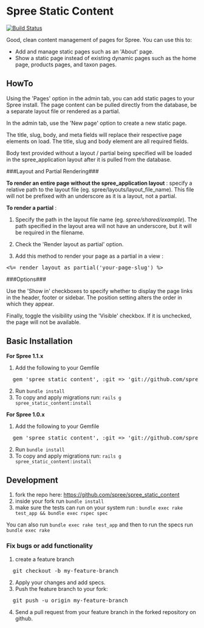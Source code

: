 # Spree Static Content

[![Build Status](https://secure.travis-ci.org/spree/spree_static_content.png?branch=master)](http://travis-ci.org/spree/spree_static_content)

Good, clean content management of pages for Spree.  You can use this to:

- Add and manage static pages such as an 'About' page.
- Show a static page instead of existing dynamic pages such as the home page,
  products pages, and taxon pages.
  
## HowTo

Using the 'Pages' option in the admin tab, you can add static pages to your Spree install. The page content can
be pulled directly from the database, be a separate layout file or rendered as a partial.

In the admin tab, use the 'New page' option to create a new static page.

The title, slug, body, and meta fields will replace their respective page elements on load. The title, slug and 
body element are all required fields.

Body text provided without a layout / partial being specified will be loaded in the spree_application layout after
it is pulled from the database.

###Layout and Partial Rendering###

**To render an entire page without the spree_application layout** :
specify a relative path to the layout file (eg. 
spree/layouts/layout_file_name). This file will not be prefixed with an underscore as it is a layout, not a partial.

**To render a partial** :
1. Specify the path in the layout file name (eg. *spree/shared/example*). 
The path specified in the layout area will not have an underscore, but it will be required in the filename.

2. Check the 'Render layout as partial' option.

3. Add this method to render your page as a partial in a view :
<pre>
<%= render_layout_as_partial('your-page-slug') %>
</pre>


###Options###

Use the 'Show in' checkboxes to specify whether to display the page links in the header, footer or sidebar. The 
position setting alters the order in which they appear.

Finally, toggle the visibility using the 'Visible' checkbox. If it is unchecked, the page will not be available.

## Basic Installation

**For Spree 1.1.x**

1. Add the following to your Gemfile
<pre>
  gem 'spree_static_content', :git => 'git://github.com/spree/spree_static_content.git', :branch => '1-1-stable'
</pre>
2. Run `bundle install`
3. To copy and apply migrations run: `rails g spree_static_content:install`

**For Spree 1.0.x**

1. Add the following to your Gemfile
<pre>
  gem 'spree_static_content', :git => 'git://github.com/spree/spree_static_content.git', :branch => '1-0-stable'
</pre>
2. Run `bundle install`
3. To copy and apply migrations run: `rails g spree_static_content:install`

## Development

1. fork the repo here: https://github.com/spree/spree_static_content
2. inside your fork run `bundle install`
3. make sure the tests can run on your system run : `bundle exec rake test_app && bundle exec rspec spec`

You can also run `bundle exec rake test_app` and then to run the specs run `bundle exec rake`

### Fix bugs or add functionality

1. create a feature branch
<pre>
  git checkout -b my-feature-branch
</pre>
2. Apply your changes and add specs.
3. Push the feature branch to your fork:
<pre>
  git push -u origin my-feature-branch
</pre>
4. Send a pull request from your feature branch in the forked repository on github.
